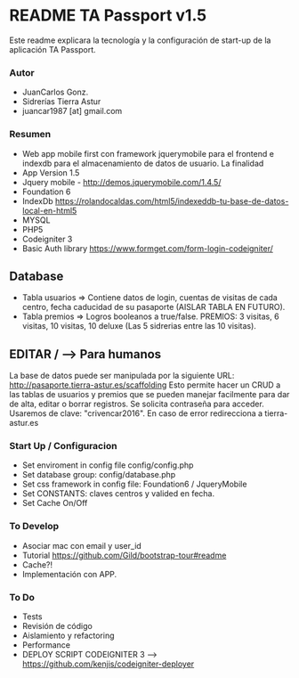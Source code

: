 # README TA Passport v1.5 #

Este readme explicara la tecnología y la configuración de start-up de la aplicación TA Passport.

### Autor ###
* JuanCarlos Gonz.
* Sidrerías Tierra Astur
* juancar1987 [at] gmail.com

### Resumen ###
* Web app mobile first con framework jquerymobile para el frontend e indexdb para el almacenamiento de datos de usuario. La finalidad
* App Version 1.5
* Jquery mobile - http://demos.jquerymobile.com/1.4.5/
* Foundation 6
* IndexDb https://rolandocaldas.com/html5/indexeddb-tu-base-de-datos-local-en-html5
* MYSQL
* PHP5
* Codeigniter 3
* Basic Auth library https://www.formget.com/form-login-codeigniter/

## Database ##
* Tabla usuarios => Contiene datos de login, cuentas de visitas de cada centro, fecha caducidad de su pasaporte (AISLAR TABLA EN FUTURO).
* Tabla premios => Logros booleanos a true/false. PREMIOS: 3 visitas, 6 visitas, 10 visitas, 10 deluxe (Las 5 sidrerias entre las 10 visitas).

## EDITAR / --> Para humanos
La base de datos puede ser manipulada por la siguiente URL:  http://pasaporte.tierra-astur.es/scaffolding 
Esto permite hacer un CRUD a las tablas de usuarios y premios que se pueden manejar facilmente para dar de alta, editar o borrar registros.
Se solicita contraseña para acceder. Usaremos de clave: "crivencar2016". En caso de error redirecciona a tierra-astur.es

### Start Up / Configuracion ###
* Set enviroment in config file config/config.php
* Set database group: config/database.php
* Set css framework in config file: Foundation6 / JqueryMobile
* Set CONSTANTS: claves centros y valided en fecha.
* Set Cache On/Off

### To Develop ###
* Asociar mac con email y user_id
* Tutorial https://github.com/Gild/bootstrap-tour#readme
* Cache?!
* Implementación con APP.

### To Do ###
* Tests
* Revisión de código
* Aislamiento y refactoring
* Performance
* DEPLOY SCRIPT CODEIGNITER 3 --> https://github.com/kenjis/codeigniter-deployer